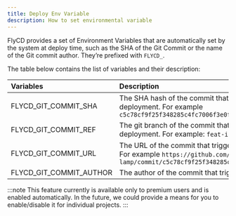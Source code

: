 ```yaml
---
title: Deploy Env Variable
description: How to set environmental variable
---
```


FlyCD provides a set of Environment Variables that are automatically set by the system at deploy time, such as the SHA of the Git Commit or the name of the Git commit author. They’re prefixed with `FLYCD_`.

The table below contains the list of variables and their description:

| Variables           | Description    |
|:--------------------|:---------------|
|FLYCD_GIT_COMMIT_SHA |The SHA hash of the commit that triggered the deployment. For example `c5c78cf9f25f348285c4fc7006f3e0f17af330aa` |
|FLYCD_GIT_COMMIT_REF |The git branch of the commit that triggered the deployment. For example: `feat-instant-rollback`. |
|FLYCD_GIT_COMMIT_URL |The URL of the commit that triggered the deployment. For example `https://github.com/pmbanugo/silver-lamp/commit/c5c78cf9f25f348285c4fc7006f3e0f17af3300we` |
|FLYCD_GIT_COMMIT_AUTHOR |The author of the commit that triggered the deployment. |

:::note
This feature currently is available only to premium users and is enabled automatically. In the future, we could provide a means for you to enable/disable it for individual projects.
:::